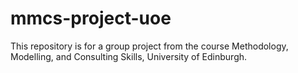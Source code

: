 # mmcs-project-uoe
This repository is for a group project from the course Methodology, Modelling, and Consulting Skills, University of Edinburgh.
